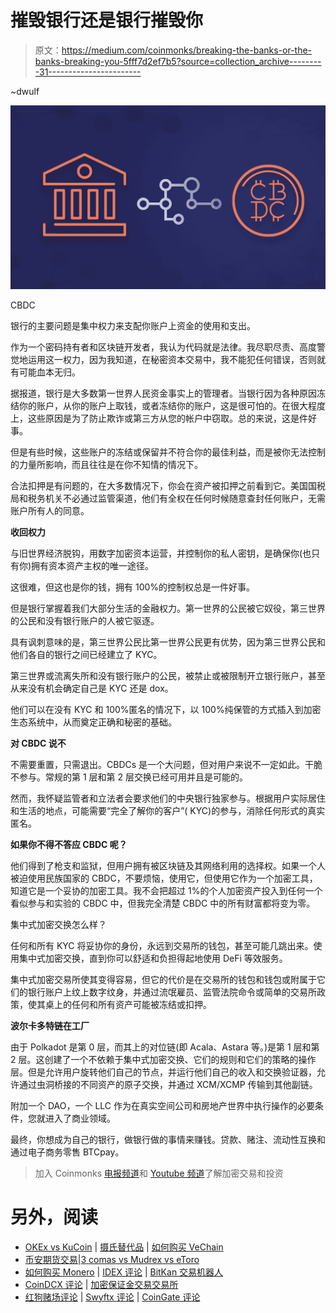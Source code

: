 # 摧毁银行还是银行摧毁你

> 原文：<https://medium.com/coinmonks/breaking-the-banks-or-the-banks-breaking-you-5fff7d2ef7b5?source=collection_archive---------31----------------------->

~dwulf

![](img/4720b173bde77ca246429ac1425306ee.png)

CBDC

银行的主要问题是集中权力来支配你账户上资金的使用和支出。

作为一个密码持有者和区块链开发者，我认为代码就是法律。我尽职尽责、高度警觉地运用这一权力，因为我知道，在秘密资本交易中，我不能犯任何错误，否则就有可能血本无归。

据报道，银行是大多数第一世界人民资金事实上的管理者。当银行因为各种原因冻结你的账户，从你的账户上取钱，或者冻结你的账户，这是很可怕的。在很大程度上，这些原因是为了防止欺诈或第三方从您的帐户中窃取。总的来说，这是件好事。

但是有些时候，这些账户的冻结或保留并不符合你的最佳利益，而是被你无法控制的力量所影响，而且往往是在你不知情的情况下。

合法扣押是有问题的，在大多数情况下，你会在资产被扣押之前看到它。美国国税局和税务机关不必通过监管渠道，他们有全权在任何时候随意查封任何账户，无需账户所有人的同意。

**收回权力**

与旧世界经济脱钩，用数字加密资本运营，并控制你的私人密钥，是确保你(也只有你)拥有资本资产主权的唯一途径。

这很难，但这也是你的钱，拥有 100%的控制权总是一件好事。

但是银行掌握着我们大部分生活的金融权力。第一世界的公民被它奴役，第三世界的公民和没有银行账户的人被它驱逐。

具有讽刺意味的是，第三世界公民比第一世界公民更有优势，因为第三世界公民和他们各自的银行之间已经建立了 KYC。

第三世界或流离失所和没有银行账户的公民，被禁止或被限制开立银行账户，甚至从来没有机会确定自己是 KYC 还是 dox。

他们可以在没有 KYC 和 100%匿名的情况下，以 100%纯保管的方式插入到加密生态系统中，从而奠定正确和秘密的基础。

**对 CBDC 说不**

不需要重置，只需退出。CBDCs 是一个大问题，但对用户来说不一定如此。干脆不参与。常规的第 1 层和第 2 层交换已经可用并且是可能的。

然而，我怀疑监管者和立法者会要求他们的中央银行独家参与。根据用户实际居住和生活的地点，可能需要“完全了解你的客户”( KYC)的参与，消除任何形式的真实匿名。

**如果你不得不答应 CBDC 呢？**

他们得到了枪支和监狱，但用户拥有被区块链及其网络利用的选择权。如果一个人被迫使用民族国家的 CBDC，不要烦恼，使用它，但使用它作为一个加密工具，知道它是一个妥协的加密工具。我不会把超过 1%的个人加密资产投入到任何一个看似参与和实验的 CBDC 中，但我完全清楚 CBDC 中的所有财富都将变为零。

集中式加密交换怎么样？

任何和所有 KYC 将妥协你的身份，永远到交易所的钱包，甚至可能几跳出来。使用集中式加密交换，直到你可以舒适和负担得起地使用 DeFi 等效服务。

集中式加密交易所使其变得容易，但它的代价是在交易所的钱包和钱包或附属于它们的银行账户上纹上数字纹身，并通过流氓雇员、监管法院命令或简单的交易所政策，使其桌上的任何和所有资产可能被冻结或扣押。

**波尔卡多特链在工厂**

由于 Polkadot 是第 0 层，而其上的对位链(即 Acala、Astara 等。)是第 1 层和第 2 层。这创建了一个不依赖于集中式加密交换、它们的规则和它们的策略的操作层。但是允许用户旋转他们自己的节点，并运行他们自己的收入和交换验证器，允许通过虫洞桥接的不同资产的原子交换，并通过 XCM/XCMP 传输到其他副链。

附加一个 DAO，一个 LLC 作为在真实空间公司和房地产世界中执行操作的必要条件，您就进入了商业领域。

最终，你想成为自己的银行，做银行做的事情来赚钱。贷款、赌注、流动性互换和通过电子商务零售 BTCpay。

> 加入 Coinmonks [电报频道](https://t.me/coincodecap)和 [Youtube 频道](https://www.youtube.com/c/coinmonks/videos)了解加密交易和投资

# 另外，阅读

*   [OKEx vs KuCoin](https://coincodecap.com/okex-kucoin) | [摄氏替代品](https://coincodecap.com/celsius-alternatives) | [如何购买 VeChain](https://coincodecap.com/buy-vechain)
*   [币安期货交易](https://coincodecap.com/binance-futures-trading)|[3 comas vs Mudrex vs eToro](https://coincodecap.com/mudrex-3commas-etoro)
*   [如何购买 Monero](https://coincodecap.com/buy-monero) | [IDEX 评论](https://coincodecap.com/idex-review) | [BitKan 交易机器人](https://coincodecap.com/bitkan-trading-bot)
*   [CoinDCX 评论](/coinmonks/coindcx-review-8444db3621a2) | [加密保证金交易交易所](https://coincodecap.com/crypto-margin-trading-exchanges)
*   [红狗赌场评论](https://coincodecap.com/red-dog-casino-review) | [Swyftx 评论](https://coincodecap.com/swyftx-review) | [CoinGate 评论](https://coincodecap.com/coingate-review)